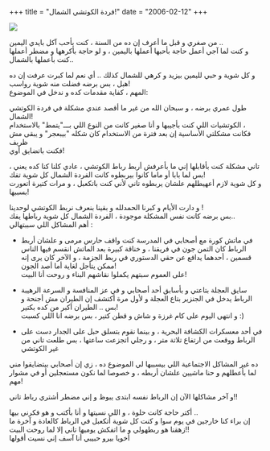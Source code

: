 +++
title = "فردة الكوتشي الشمال!"
date = "2006-02-12"
+++

[![](https://photos1.blogger.com/blogger/3753/2078/320/Phil_Shoe.jpg)](https://photos1.blogger.com/blogger/3753/2078/1600/Phil_Shoe.jpg)  

من صغري و قبل ما أعرف إن ده من السنة ، كنت بأحب آكل بايدي اليمين ..  
و كنت لما آجي أعمل حاجة بأحبها أعملها باليمين ، و لو حاجة بأكرهها و مضطر أعملها كنت بأعملها بالشمال..  
  
و كل شوية و حبي لليمين بيزيد و كرهي للشمال كذلك .. أي نعم لما كبرت عرفت إن ده هبل ، بس برضه فضلت منه شوية رواسب!  
المهم ، كفاية مقدمات كده و ندخل في الموضوع:  
  
طول عمري برضه ، و سبحان الله من غير ما أقصد عندي مشكلة في فردة الكوتشي الشمال!  
الكوتشيات اللي كنت بأجيبها و أنا صغير كانت من النوع اللي بـــ"يتمط" بالاستخدام ،  
فكانت مشكلتي الأساسية إن بعد فترة من الاستخدام كان شكله "بيبعجر" و يبقى مش ظريف  
فكنت باتضايق أوي!  
  
تاني مشكلة كنت بأقابلها إني ما بأعرفش أربط رباط الكوتشي ، عادي كلنا كنا كده يعني ، بس لما بابا أو ماما كانوا بيربطوه كانت الفردة الشمال كل شوية تفك!  
و كل شوية لازم أعهيطلهم علشان يربطوه تاني لأني كنت باتكعبل ، و مرات كتيرة اتعورت بسببها!  
  
و دارت الأيام و كبرنا الحمدلله و بقينا بنعرف نربط الكوتشي لوحدينا !  
بس برضه كانت نفس المشكلة موجودة ، الفردة الشمال كل شوية رباطها يفك..  
أهم المشاكل اللي سببتهالي :  
  
- في ماتش كورة مع أصحابي في المدرسة كنت واقف حارس مرمى و علشان أربط الرباط كان التمن جون في فريقنا ، و خناقة كبيرة بعد الماتش انقسم فيها الناس قسمين ، أحدهما يدافع عن حقي الدستوري في ربط الجزمة ، و الآخر كان يرى إنه ممكن يتأجل لغاية أما أصد الجون!  
على العموم سبتهم يكملوا نقاشهم البناء و روحت أنا البيت!  
  
- سايق العجلة بتاعتي و بأسابق أحد أصحابي و في عز المنافسة و السرعة الرهيبة الرباط يدخل في الجنزير بتاع العجلة و لأول مرة أكتشف إن الطيران مش أجنحة و بس .. الطيران أكبر من كده بكتير!  
و انتهى اليوم على كام غرزة و شاش و قطن كتير ، بس برضه انا اللي كسبت :)  
  
- في أحد معسكرات الكشافة البحرية ، و بينما نقوم بتسلق حبل على الجدار دست على الرباط ووقعت من ارتفاع تلاتة متر ، و رجلي اتجزعت ساعتها ، بس طلعت تاني من غير الكوتشي  
  
ده غير المشاكل الاجتماعية اللي بيسببها لي الموضوع ده ، زي إن أصحابي بيتضايقوا مني لما بأعطلهم و حنا ماشيين علشان أربطه ، و خصوصا لما نكون مستعجلين أو في مشوار مهم!  
  
و آخر مشاكلها الآن إن الرباط نفسه ابتدى يبوظ و إني مضطر أشتري رباط تاني!!  
  
  
أكتر حاجة كانت حلوة ، و اللي نسيتها و أنا بأكتب و هو فكرني بيها ..  
إن براء كنا خارجين في يوم سوا و كنت كل شوية أتكعبل في الرباط كالعادة و آخرة ما زهقنا هو ربطهولي و ما اتفكش يوميها تاني إلا لما روحت البيت!!  
أخويا بيرو حبيبي أنا آسف إني نسيت أقولها
